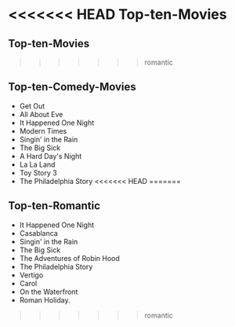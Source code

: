 <<<<<<< HEAD
Top-ten-Movies
=======
## Top-ten-Movies
>>>>>>> romantic
## Top-ten-Comedy-Movies
- Get Out
- All About Eve 
- It Happened One Night
- Modern Times
- Singin' in the Rain
- The Big Sick
- A Hard Day's Night
- La La Land
- Toy Story 3
- The Philadelphia Story
<<<<<<< HEAD
=======


## Top-ten-Romantic 
- It Happened One Night
- Casablanca
- Singin' in the Rain
- The Big Sick
- The Adventures of Robin Hood
- The Philadelphia Story
- Vertigo 
- Carol
- On the Waterfront
- Roman Holiday.
>>>>>>> romantic
